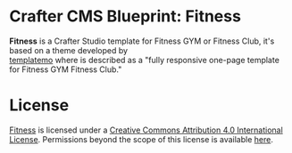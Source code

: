 # Crafter CMS Blueprint: Fitness

**Fitness** is a Crafter Studio template for Fitness GYM or Fitness Club, it's based on a theme developed by  
 [templatemo](http://www.templatemo.com/tm-487-fitness) where is described as a  "fully responsive one-page template for Fitness GYM Fitness Club."
 
# License
[Fitness](http://www.templatemo.com/tm-487-fitness) is licensed under a [Creative Commons Attribution 4.0 International License](http://creativecommons.org/licenses/by/4.0/). Permissions beyond the scope of this license is available [here](http://www.templatemo.com/contact).
